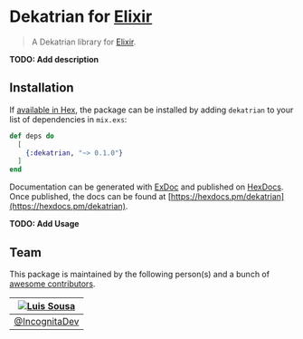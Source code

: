 # Dekatrian for [Elixir](https://elixir-lang.org/)

> A Dekatrian library for [Elixir](https://elixir-lang.org/).

**TODO: Add description**

## Installation

If [available in Hex](https://hex.pm/docs/publish), the package can be installed
by adding `dekatrian` to your list of dependencies in `mix.exs`:

```elixir
def deps do
  [
    {:dekatrian, "~> 0.1.0"}
  ]
end
```

Documentation can be generated with [ExDoc](https://github.com/elixir-lang/ex_doc)
and published on [HexDocs](https://hexdocs.pm). Once published, the docs can
be found at [https://hexdocs.pm/dekatrian](https://hexdocs.pm/dekatrian).

**TODO: Add Usage**

## Team

This package is maintained by the following person(s) and a bunch of [awesome contributors](https://github.com/DekatrianProject/dekatrian_ex/graphs/contributors).

| [![Luis Sousa](https://github.com/incognitaDev.png?size=70)](https://github.com/incognitaDev) |
| --------------------------------------------------------------------------------------------- |
| [@IncognitaDev](https://github.com/incognitaDev)                                              |
